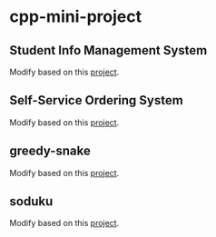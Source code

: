 # cpp-mini-project

## Student Info Management System
Modify based on this [project](https://github.com/AngryHacker/C_plus_plus_exercise.git).

## Self-Service Ordering System
Modify based on this [project](https://github.com/AngryHacker/C_plus_plus_exercise.git).

## greedy-snake
Modify based on this [project](https://github.com/silence1772/GreedySnake).

## soduku
Modify based on this [project](https://github.com/mayerui/sudoku).
